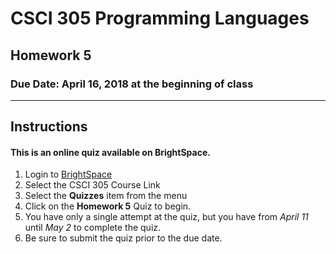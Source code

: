 # CSCI 305 Programming Languages

## Homework 5

### Due Date: April 16, 2018 at the beginning of class

---

## Instructions

#### This is an online quiz available on BrightSpace.

1. Login to [BrightSpace](http://ecat.montana.edu)
2. Select the CSCI 305 Course Link
3. Select the **Quizzes** item from the menu
4. Click on the **Homework 5** Quiz to begin.
5. You have only a single attempt at the quiz, but you have from *April 11* until *May 2* to complete the quiz.
6. Be sure to submit the quiz prior to the due date.

